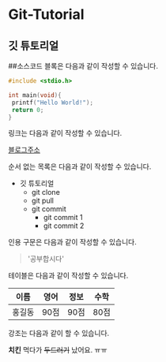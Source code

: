 # Git-Tutorial

## 깃 튜토리얼

##소스코드 블록은 다음과 같이 작성할 수 있습니다.


```c
#include <stdio.h>

int main(void){
 printf("Hello World!");
 return 0;
}
```

링크는 다음과 같이 작성할 수 있습니다.

[블로그주소](https://github.com/seungiloh5/Git-Tutorial/edit/master/README.md)

순서 없는 목록은 다음과 같이 작성할 수 있습니다.
* 깃 튜토리얼
  * git clone
  * git pull
  * git commit
    * git commit 1
    * git commit 2
    
인용 구문은 다음과 같이 작성할 수 있습니다.

> '공부합시다'


테이블은 다음과 같이 작성할 수 있습니다.

이름|영어|정보|수학
---|---|---|---|
홍길동|90점|90점|80점|


강조는 다음과 같이 할 수 있습니다.

**치킨** 먹다가 ~~두드러기~~ 났어요. ㅠㅠ
